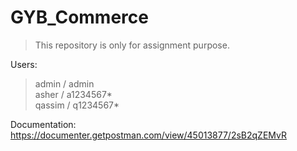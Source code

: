 # GYB_Commerce
>This repository is only for assignment purpose.


Users:
> admin / admin <Br>
> asher / a1234567* <Br>
> qassim / q1234567* <Br>

Documentation: <Br>
https://documenter.getpostman.com/view/45013877/2sB2qZEMvR
